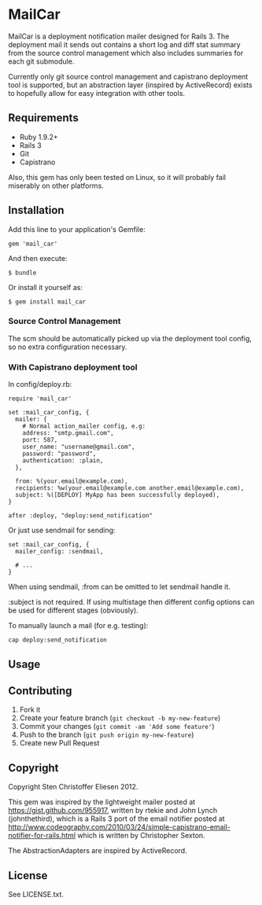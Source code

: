# MailCar

MailCar is a deployment notification mailer designed for Rails 3. The
deployment mail it sends out contains a short log and diff stat summary from
the source control management which also includes summaries for each git
submodule.

Currently only git source control management and capistrano deployment tool is
supported, but an abstraction layer (inspired by ActiveRecord) exists to
hopefully allow for easy integration with other tools.

## Requirements

* Ruby 1.9.2+
* Rails 3
* Git
* Capistrano

Also, this gem has only been tested on Linux, so it will probably fail
miserably on other platforms.

## Installation

Add this line to your application's Gemfile:

    gem 'mail_car'

And then execute:

    $ bundle

Or install it yourself as:

    $ gem install mail_car

### Source Control Management

The scm should be automatically picked up via the deployment tool config, so no
extra configuration necessary.

### With Capistrano deployment tool

In config/deploy.rb:

    require 'mail_car'

    set :mail_car_config, {
      mailer: {
        # Normal action_mailer config, e.g:
        address: "smtp.gmail.com",
        port: 587,
        user_name: "username@gmail.com",
        password: "password",
        authentication: :plain,
      },

      from: %(your.email@example.com),
      recipients: %w(your.email@example.com another.email@example.com),
      subject: %([DEPLOY] MyApp has been successfully deployed),
    }

    after :deploy, "deploy:send_notification"

Or just use sendmail for sending:

    set :mail_car_config, {
      mailer_config: :sendmail,

      # ...
    }

When using sendmail, :from can be omitted to let sendmail handle it.

:subject is not required. If using multistage then different config options can
be used for different stages (obviously).

To manually launch a mail (for e.g. testing):

    cap deploy:send_notification

## Usage

## Contributing

1. Fork it
2. Create your feature branch (`git checkout -b my-new-feature`)
3. Commit your changes (`git commit -am 'Add some feature'`)
4. Push to the branch (`git push origin my-new-feature`)
5. Create new Pull Request

## Copyright

Copyright Sten Christoffer Eliesen 2012.

This gem was inspired by the lightweight mailer posted at
https://gist.github.com/955917, written by rtekie and John Lynch
(johnthethird), which is a Rails 3 port of the email notifier posted at
http://www.codeography.com/2010/03/24/simple-capistrano-email-notifier-for-rails.html
which is written by Christopher Sexton.

The AbstractionAdapters are inspired by ActiveRecord.

## License

See LICENSE.txt.
